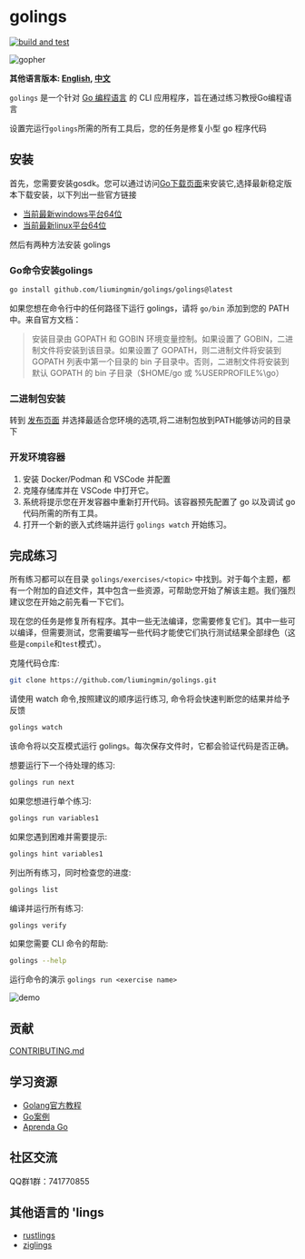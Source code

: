 # golings

[![build and test](https://github.com/mauricioabreu/golings/actions/workflows/test.yml/badge.svg)](https://github.com/mauricioabreu/golings/actions/workflows/test.yml)


![gopher](misc/gopher-dance.gif)


 **其他语言版本: [English](README.md), [中文](README_zh.md)**


`golings` 是一个针对 [Go 编程语言](https://go.dev/) 的 CLI 应用程序，旨在通过练习教授Go编程语言

设置完运行`golings`所需的所有工具后，您的任务是修复小型 go 程序代码

## 安装

首先，您需要安装gosdk。您可以通过访问[Go下载页面](https://golang.google.cn/dl/)来安装它,选择最新稳定版本下载安装，以下列出一些官方链接

* [当前最新windows平台64位](https://golang.google.cn/dl/go1.21.7.windows-amd64.zip)
* [当前最新linux平台64位](https://golang.google.cn/dl/go1.21.7.linux-amd64.tar.gz)


然后有两种方法安装 golings

### Go命令安装golings

```sh
go install github.com/liumingmin/golings/golings@latest
```

如果您想在命令行中的任何路径下运行 golings，请将 `go/bin` 添加到您的 PATH 中。来自官方文档：

> 安装目录由 GOPATH 和 GOBIN 环境变量控制。如果设置了 GOBIN，二进制文件将安装到该目录。如果设置了 GOPATH，则二进制文件将安装到 GOPATH 列表中第一个目录的 bin 子目录中。否则，二进制文件将安装到默认 GOPATH 的 bin 子目录（$HOME/go 或 %USERPROFILE%\go）

### 二进制包安装

转到 [发布页面](https://github.com/liumingmin/golings/releases) 并选择最适合您环境的选项,将二进制包放到PATH能够访问的目录下

### 开发环境容器

1. 安装 Docker/Podman 和 VSCode 并配置
1. 克隆存储库并在 VSCode 中打开它。
1. 系统将提示您在开发容器中重新打开代码。该容器预先配置了 go 以及调试 go 代码所需的所有工具。
1. 打开一个新的嵌入式终端并运行 `golings watch` 开始练习。

## 完成练习

所有练习都可以在目录 `golings/exercises/<topic>` 中找到。对于每个主题，都有一个附加的自述文件，其中包含一些资源，可帮助您开始了解该主题。我们强烈建议您在开始之前先看一下它们。


现在您的任务是修复所有程序。其中一些无法编译，您需要修复它们。其中一些可以编译，但需要测试，您需要编写一些代码才能使它们执行测试结果全部绿色（这些是`compile`和`test`模式）。

克隆代码仓库:

```sh
git clone https://github.com/liumingmin/golings.git
```

请使用 watch 命令,按照建议的顺序运行练习, 命令将会快速判断您的结果并给予反馈

```sh
golings watch
```

该命令将以交互模式运行 golings。每次保存文件时，它都会验证代码是否正确。

想要运行下一个待处理的练习:

```sh
golings run next
```

如果您想进行单个练习:

```sh
golings run variables1
```

如果您遇到困难并需要提示:

```sh
golings hint variables1
```

列出所有练习，同时检查您的进度:

```sh
golings list
```

编译并运行所有练习:

```sh
golings verify
```

如果您需要 CLI 命令的帮助:

```sh
golings --help
```

运行命令的演示 `golings run <exercise name>`

![demo](misc/demo.gif)

## 贡献

[CONTRIBUTING.md](./CONTRIBUTING.md)

## 学习资源

* [Golang官方教程](https://go.dev/doc/tutorial/)
* [Go案例](https://gobyexample.com)
* [Aprenda Go](https://www.youtube.com/playlist?list=PLCKpcjBB_VlBsxJ9IseNxFllf-UFEXOdg)

## 社区交流
QQ群1群：741770855

## 其他语言的 'lings

* [rustlings](https://github.com/rust-lang/rustlings)
* [ziglings](https://github.com/ratfactor/ziglings)
